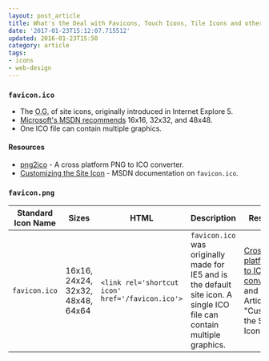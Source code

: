 ```yaml
---
layout: post_article
title: What's the Deal with Favicons, Touch Icons, Tile Icons and other Site Icons?
date: '2017-01-23T15:12:07.715512'
updated: 2016-01-23T15:50
category: article
tags:
- icons
- web-design
---
```


### `favicon.ico`

* The <abbr title='Original Gangster'>O.G.</abbr> of site icons, originally introduced in Internet Explore 5.
* [Microsoft's MSDN recommends](https://msdn.microsoft.com/library/gg491740.aspx "Customizing the Site Icon") 16x16, 32x32, and 48x48.
* One ICO file can contain multiple graphics.

#### Resources

* [png2ico](http://www.winterdrache.de/freeware/png2ico/) - A cross platform PNG to ICO converter.
* [Customizing the Site Icon](https://msdn.microsoft.com/library/gg491740.aspx) - MSDN documentation on `favicon.ico`.

### `favicon.png`





| Standard Icon Name | Sizes | HTML | Description | Resources |
| ------------------ | ----- | ---- | ----------- | --------- |
| `favicon.ico`      | 16x16, 24x24, 32x32, 48x48, 64x64 | ```<link rel='shortcut icon' href='/favicon.ico'>``` | `favicon.ico` was originally made for IE5 and is the default site icon. A single ICO file can contain multiple graphics. | [Cross platform PNG to ICO converter]() and [MSDN Article]( "Customizing the Site Icon") |
